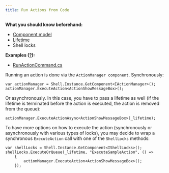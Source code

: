 ```yaml
---
title: Run Actions from Code
---
```


**What you should know beforehand:**
* [Component model](/HowTo/ObtainComponentsInRuntime.md)
* [Lifetime](/HowTo/WorkWithLifetime.md)
* Shell locks

**Examples ([?](HowTo.md#sample-solution)):**
* [RunActionCommand.cs](https://github.com/JetBrains/sample-resharper-plugin/blob/master/SampleReSharperPlugin/src/Actions/RunActionCommand.cs)
 
Running an action is done via the `ActionManager component`. Synchronously:
``` 
var actionManager = Shell.Instance.GetComponent<IActionManager>();
actionManager.ExecuteAction<ActionShowMessageBox>();
``` 
Or asynchronously. In this case, you have to pass a lifetime as well (if the lifetime is terminated before the action is executed, the action is removed from the queue):
``` 
actionManager.ExecuteActionAsync<ActionShowMessageBox>(_lifetime);
```
To have more options on how to execute the action (synchronously or asynchronously with various types of locks), you may decide to wrap a synchronous `ExecuteAction` call with one of the `ShellLocks` methods:
```
var shellLocks = Shell.Instance.GetComponent<IShellLocks>();
shellLocks.ExecuteOrQueue(_lifetime, "ExecuteSampleAction", () =>
    {
        actionManager.ExecuteAction<ActionShowMessageBox>();
    });
```
